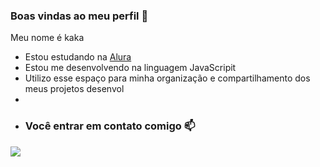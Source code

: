 ### Boas vindas ao meu perfil 💙

Meu nome é kaka

- Estou estudando na [Alura](https://www.alura.com.br)
- Estou me desenvolvendo na linguagem JavaScripit
- Utilizo esse espaço para minha organização e compartilhamento dos meus projetos desenvol
-
- ### Você entrar em contato comigo 📫





![](https://media1.tenor.com/m/opEBWw0uddoAAAAC/umm.gif)
